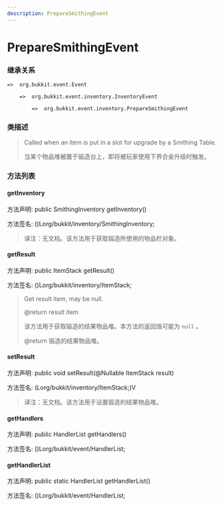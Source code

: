 ```yaml
---
description: PrepareSmithingEvent
---
```


# PrepareSmithingEvent

### 继承关系

    =>  org.bukkit.event.Event

        =>  org.bukkit.event.inventory.InventoryEvent

            =>  org.bukkit.event.inventory.PrepareSmithingEvent

### 类描述

> Called when an item is put in a slot for upgrade by a Smithing Table.
>
> 当某个物品堆被置于锻造台上，即将被玩家使用下界合金升级时触发。

### 方法列表

#### getInventory

方法声明: public SmithingInventory getInventory()

方法签名: ()Lorg/bukkit/inventory/SmithingInventory;

> 译注：无文档。该方法用于获取锻造所使用的物品栏对象。

#### getResult

方法声明: public ItemStack getResult()

方法签名: ()Lorg/bukkit/inventory/ItemStack;

> Get result item, may be null.
>
> @return result item
>
> 该方法用于获取锻造的结果物品堆。本方法的返回值可能为 `null` 。
>
> @return 锻造的结果物品堆。

#### setResult

方法声明: public void setResult(@Nullable ItemStack result)

方法签名: (Lorg/bukkit/inventory/ItemStack;)V

> 译注：无文档。该方法用于设置锻造的结果物品堆。

#### getHandlers

方法声明: public HandlerList getHandlers()

方法签名: ()Lorg/bukkit/event/HandlerList;

#### getHandlerList

方法声明: public static HandlerList getHandlerList()

方法签名: ()Lorg/bukkit/event/HandlerList;